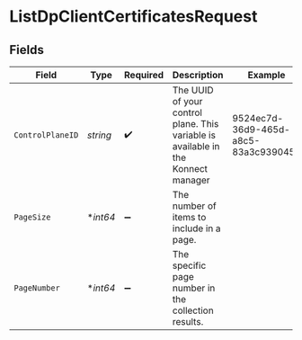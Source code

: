 # ListDpClientCertificatesRequest


## Fields

| Field                                                                             | Type                                                                              | Required                                                                          | Description                                                                       | Example                                                                           |
| --------------------------------------------------------------------------------- | --------------------------------------------------------------------------------- | --------------------------------------------------------------------------------- | --------------------------------------------------------------------------------- | --------------------------------------------------------------------------------- |
| `ControlPlaneID`                                                                  | *string*                                                                          | :heavy_check_mark:                                                                | The UUID of your control plane. This variable is available in the Konnect manager | 9524ec7d-36d9-465d-a8c5-83a3c9390458                                              |
| `PageSize`                                                                        | **int64*                                                                          | :heavy_minus_sign:                                                                | The number of items to include in a page.                                         |                                                                                   |
| `PageNumber`                                                                      | **int64*                                                                          | :heavy_minus_sign:                                                                | The specific page number in the collection results.                               |                                                                                   |